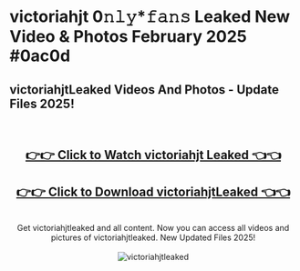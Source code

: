 # victoriahjt 0𝚗𝚕𝚢*𝚏𝚊𝚗𝚜 Leaked New Video & Photos February 2025 #0ac0d

<h2>victoriahjtLeaked Videos And Photos - Update Files 2025!</h2>
<br>
<div align="center">
<h2><a href="https://mediaupload.pro?title=victoriahjt&ref=11F" rel="nofollow">👉👉 Click to Watch victoriahjt Leaked 👈👈</a></h2>
<h2><a href="https://mediaupload.pro?title=victoriahjt&ref=11F" rel="nofollow">👉👉 Click to Download victoriahjtLeaked 👈👈</a></h2>
<br>
Get victoriahjtleaked and all content. Now you can access all videos and pictures of victoriahjtleaked. New Updated Files 2025!
<br>
<br>
<a href="https://mediaupload.pro?title=victoriahjt&ref=11F" rel="nofollow" data-target="animated-image.originalLink"><img src="https://i.ibb.co/Gkj2r4b/banner.png" alt="victoriahjtleaked" style="max-width: 100%; display: inline-block;" data-target="animated-image.originalImage"></a>
</div>
<br>

